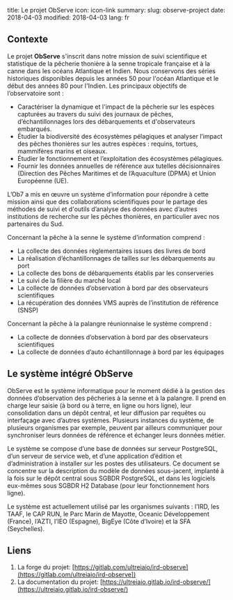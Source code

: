title: Le projet ObServe
icon: icon-link
summary: 
slug: observe-project
date: 2018-04-03
modified: 2018-04-03
lang: fr

## Contexte
Le projet **ObServe** s'inscrit  dans notre mission de suivi scientifique et statistique de la pêcherie thonière à la senne tropicale française et à la canne dans les océans Atlantique et Indien. Nous conservons des séries historiques disponibles depuis les années 50 pour l'océan Atlantique et le début des années 80 pour l'Indien. Les principaux objectifs de l’observatoire sont :

- Caractériser la dynamique et l'impact de la pêcherie sur les espèces capturées au travers du suivi des journaux de pêches, d’échantillonnages lors des débarquements et d'observateurs embarqués.
- Étudier la biodiversité des écosystèmes pélagiques et analyser l’impact des pêches thonières sur les autres espèces : requins, tortues, mammifères marins et oiseaux.
- Étudier le fonctionnement et l’exploitation des écosystèmes pélagiques.
- Fournir les données annuelles de référence aux tutelles décisionnaires (Direction des Pêches Maritimes et de l’Aquaculture (DPMA) et Union Européenne (UE).

L’Ob7 a mis en œuvre un système d’information pour répondre à cette mission ainsi que des collaborations scientifiques pour le partage des méthodes de suivi et d'outils d’analyse des données avec d’autres institutions de recherche sur les pêches thonières, en particulier avec nos partenaires du Sud.

Concernant la pêche à la senne le système d’information comprend :

- La collecte des données règlementaires issues des livres de bord
- La réalisation d’échantillonnages de tailles sur les débarquements au port
- La collecte des bons de débarquements établis par les conserveries
- Le suivi de la filière du marché local
- La collecte de données d’observation à bord par des observateurs scientifiques
- La récupération des données VMS auprès de l’institution de référence (SNSP)

Concernant la pêche à la palangre réunionnaise le système comprend :

- La collecte de données d’observation à bord par des observateurs scientifiques
- La collecte de données d’auto échantillonnage à bord par les équipages

## Le système intégré ObServe
ObServe est le système informatique pour le moment dédié à la gestion des données d’observation des pêcheries à la senne et à la palangre. Il prend en charge leur saisie (à bord ou à terre, en ligne ou hors ligne), leur consolidation dans un dépôt central, et leur diffusion par requêtes ou interfaçage avec d’autres systèmes. Plusieurs instances du système, de plusieurs organismes par exemple, peuvent par ailleurs communiquer pour synchroniser leurs données de référence et échanger leurs données métier.

Le système se compose d’une base de données sur serveur PostgreSQL, d’un serveur de service web, et d’une application d’édition et d’administration à installer sur les postes des utilisateurs. Ce document se concentre sur la description du modèle de données sous-jacent, implanté à la fois sur le dépôt central sous SGBDR PostgreSQL, et dans les logiciels eux-mêmes sous SGBDR H2 Database (pour leur fonctionnement hors ligne).

Le système est actuellement utilisé par les organismes suivants : l’IRD, les TAAF, le CAP RUN, le Parc Marin de Mayotte, Oceanic Développement (France), l’AZTI, l’IEO (Espagne), BigEye (Côte d’Ivoire) et la SFA (Seychelles).

## Liens

1. La forge du projet: [https://gitlab.com/ultreiaio/ird-observe](https://gitlab.com/ultreiaio/ird-observe])
2. La documentation du projet: [https://ultreiaio.gitlab.io/ird-observe/](https://ultreiaio.gitlab.io/ird-observe/)
